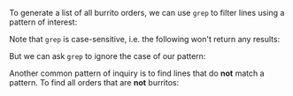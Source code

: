 <script>
import Execute from "components/Execute.svelte";
</script>

To generate a list of all burrito orders, we can use `grep` to filter lines using a pattern of interest:

<Execute command='grep "Burrito" orders.tsv' />

Note that `grep` is case-sensitive, i.e. the following won't return any results:

<Execute command='grep "burrito" orders.tsv' />

But we can ask `grep` to ignore the case of our pattern:

<Execute command='grep -i "burrito" orders.tsv' />

Another common pattern of inquiry is to find lines that do **not** match a pattern. To find all orders that are **not** burritos:

<Execute command='grep -v "Burrito" orders.tsv' />
